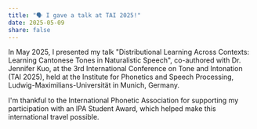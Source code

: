```yaml
---
title: "🗣️ I gave a talk at TAI 2025!"
date: 2025-05-09
share: false
---
```


In May 2025, I presented my talk "Distributional Learning Across Contexts: Learning Cantonese Tones in Naturalistic Speech", co-authored with Dr. Jennifer Kuo, at the 3rd International Conference on Tone and Intonation (TAI 2025), held at the Institute for Phonetics and Speech Processing, Ludwig-Maximilians-Universität in Munich, Germany.

I'm thankful to the International Phonetic Association for supporting my participation with an IPA Student Award, which helped make this international travel possible.
